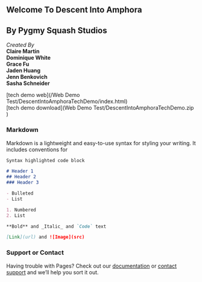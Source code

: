## Welcome To Descent Into Amphora

## By Pygmy Squash Studios

_Created By_ <br>
**Claire Martin** <br>
**Dominique White** <br>
**Grace Fu** <br>
**Jaden Huang** <br>
**Jenn Benkovich** <br>
**Sasha Schneider**


[tech demo web](/Web Demo Test/DescentIntoAmphoraTechDemo/index.html) <br>
[tech demo download](Web Demo Test/DescentIntoAmphoraTechDemo.zip )



### Markdown

Markdown is a lightweight and easy-to-use syntax for styling your writing. It includes conventions for

```markdown
Syntax highlighted code block

# Header 1
## Header 2
### Header 3

- Bulleted
- List

1. Numbered
2. List

**Bold** and _Italic_ and `Code` text

[Link](url) and ![Image](src)
```

### Support or Contact

Having trouble with Pages? Check out our [documentation](https://docs.github.com/categories/github-pages-basics/) or [contact support](https://support.github.com/contact) and we’ll help you sort it out.
